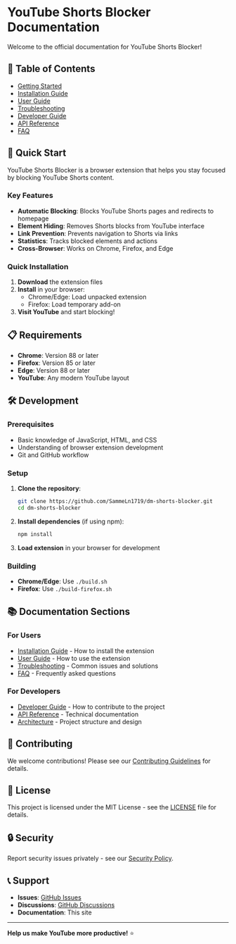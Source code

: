 # YouTube Shorts Blocker Documentation

Welcome to the official documentation for YouTube Shorts Blocker!

## 📖 Table of Contents

- [Getting Started](getting-started.md)
- [Installation Guide](installation.md)
- [User Guide](user-guide.md)
- [Troubleshooting](troubleshooting.md)
- [Developer Guide](developer-guide.md)
- [API Reference](api-reference.md)
- [FAQ](faq.md)

## 🚀 Quick Start

YouTube Shorts Blocker is a browser extension that helps you stay focused by blocking YouTube Shorts content.

### Key Features

- **Automatic Blocking**: Blocks YouTube Shorts pages and redirects to homepage
- **Element Hiding**: Removes Shorts blocks from YouTube interface
- **Link Prevention**: Prevents navigation to Shorts via links
- **Statistics**: Tracks blocked elements and actions
- **Cross-Browser**: Works on Chrome, Firefox, and Edge

### Quick Installation

1. **Download** the extension files
2. **Install** in your browser:
   - Chrome/Edge: Load unpacked extension
   - Firefox: Load temporary add-on
3. **Visit YouTube** and start blocking!

## 📋 Requirements

- **Chrome**: Version 88 or later
- **Firefox**: Version 85 or later
- **Edge**: Version 88 or later
- **YouTube**: Any modern YouTube layout

## 🛠️ Development

### Prerequisites

- Basic knowledge of JavaScript, HTML, and CSS
- Understanding of browser extension development
- Git and GitHub workflow

### Setup

1. **Clone the repository**:
   ```bash
   git clone https://github.com/SammeLn1719/dm-shorts-blocker.git
   cd dm-shorts-blocker
   ```

2. **Install dependencies** (if using npm):
   ```bash
   npm install
   ```

3. **Load extension** in your browser for development

### Building

- **Chrome/Edge**: Use `./build.sh`
- **Firefox**: Use `./build-firefox.sh`

## 📚 Documentation Sections

### For Users
- [Installation Guide](installation.md) - How to install the extension
- [User Guide](user-guide.md) - How to use the extension
- [Troubleshooting](troubleshooting.md) - Common issues and solutions
- [FAQ](faq.md) - Frequently asked questions

### For Developers
- [Developer Guide](developer-guide.md) - How to contribute to the project
- [API Reference](api-reference.md) - Technical documentation
- [Architecture](architecture.md) - Project structure and design

## 🤝 Contributing

We welcome contributions! Please see our [Contributing Guidelines](../CONTRIBUTING.md) for details.

## 📄 License

This project is licensed under the MIT License - see the [LICENSE](../LICENSE) file for details.

## 🔒 Security

Report security issues privately - see our [Security Policy](../SECURITY.md).

## 📞 Support

- **Issues**: [GitHub Issues](https://github.com/SammeLn1719/dm-shorts-blocker/issues)
- **Discussions**: [GitHub Discussions](https://github.com/SammeLn1719/dm-shorts-blocker/discussions)
- **Documentation**: This site

---

**Help us make YouTube more productive!** ⭐
